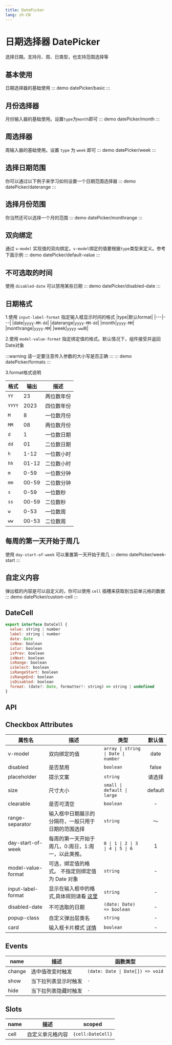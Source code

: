 ```yaml
---
title: DatePicker
lang: zh-CN
---
```


# 日期选择器 DatePicker
选择日期。支持月、周、日类型，也支持范围选择等


## 基本使用
日期选择器的基础使用
::: demo 
datePicker/basic
:::


## 月份选择器
月份输入器的基础使用。设置`type`为`month`即可
::: demo 
datePicker/month
:::


## 周选择器
周输入器的基础使用。设置 `type` 为 `week` 即可
::: demo
datePicker/week
:::

## 选择日期范围
你可以通过以下例子来学习如何设置一个日期范围选择器
::: demo 
datePicker/daterange
:::

## 选择月份范围
你当然还可以选择一个月的范围
::: demo 
datePicker/monthrange
:::


## 双向绑定
通过 `v-model` 实现值的双向绑定。`v-model`绑定的值要根据`type`类型来定义。参考下面示例
::: demo
datePicker/default-value
:::


## 不可选取的时间
使用 `disabled-date` 可以禁用某些日期
::: demo
datePicker/disabled-date
:::


## 日期格式
1.使用 `input-label-format` 指定输入框显示时间的格式
|type|默认format|
|---|---|
|date|`yyyy-MM-dd`|
|daterange|`yyyy-MM-dd`|
|month|`yyyy-MM`|
|monthrange|`yyyy-MM`|
|week|`yyyy-ww周`|

2.使用 `model-value-format` 指定绑定值的格式。默认情况下，组件接受并返回Date对象

:::warning 
请一定要注意传入参数的大小写是否正确
:::
::: demo
datePicker/formats
:::

3.format格式说明

|格式|输出|描述|
|---|---|---|
|`YY`|23|两位数年份|
|`YYYY`|2023|四位数年份|
|`M`|8|一位数月份|
|`MM`|08|两位数月份|
|`d`|1|一位数日期|
|`dd`|01|二位数日期|
|`h`|1-12|一位数小时|
|`hh`|01-12|二位数小时|
|`m`|0-59|一位数分钟|
|`mm`|00-59|二位数分钟|
|`s`|0-59|一位数秒|
|`ss`|00-59|二位数秒|
|`w`|0-53|一位数周|
|`ww`|00-53|二位数周|



## 每周的第一天开始于周几
使用 `day-start-of-week` 可以重置第一天开始于周几
::: demo
datePicker/week-start
:::


## 自定义内容
弹出框的内容是可以自定义的，你可以使用 `cell` 插槽来获取到当前单元格的数据
::: demo
datePicker/custom-cell
:::

## DateCell
```js
export interface DateCell {
  value: string | number
  label: string | number
  date: Date
  isNow: boolean
  isCur: boolean
  isPrev: boolean
  isNext: boolean
  isRange: boolean
  isSelect: boolean
  isRangeStart: boolean
  isRangeEnd: boolean
  isDisabled: boolean
  format: (date?: Date, formatter?: string) => string | undefined
}


```

## API
## Checkbox Attributes
|属性名|描述|类型|默认值|
|-------|-------|---|:---:|
|v-model|双向绑定的值|`array \| string \| Date \| number`|date|
|disabled|是否禁用|`boolean`|false|
|placeholder|提示文案|`string`|请选择|
|size|尺寸大小|`small \| default \| large`|default|
|clearable|是否可清空|`boolean`|-|
|range-separator|输入框中日期展示的分隔符，一般只用于日期的范围选择|`string`|～|
|day-start-of-week|每周的第一天开始于周几，0:周日，1:周一，以此类推。|`0 \| 1 \| 2 \| 3 \| 4 \| 5 \| 6`|1|
|model-value-format|可选，绑定值的格式。 不指定则绑定值为 Date 对象|`string`|-|
|input-label-format|显示在输入框中的格式,具体规则请看 [这里](/components/datePicker#日期格式) |`string`|-|
|disabled-date|不可选取的日期|`(date: Date) => boolean`|-|
|popup-class|自定义弹出层类名|`string`|-|
|card|输入框卡片模式 [详情](/components/input.html#卡片输入框)|`boolean`|-|


## Events
|name|描述|函数类型|
|---|---|---|
|change|选中值改变时触发|`(date: Date \| Date[]) => void`|
|show|当下拉列表显示时触发|`-`|
|hide|当下拉列表隐藏时触发|`-`|


## Slots
|name|描述|scoped|
|---|---|---|
|cell|自定义单元格内容|`{cell:DateCell}`|













